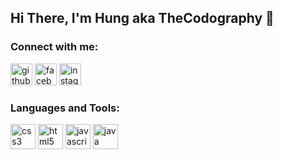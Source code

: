 ## Hi There, I'm Hung aka TheCodography 🤪

### Connect with me:

[<img src='https://cdn.jsdelivr.net/npm/simple-icons@3.0.1/icons/github.svg' alt='github' height='35'>](https://github.com/theCodography)  [<img src='https://cdn.jsdelivr.net/npm/simple-icons@3.0.1/icons/facebook.svg' alt='facebook' height='35'>](https://www.facebook.com/hungnqfu)  [<img src='https://cdn.jsdelivr.net/npm/simple-icons@3.0.1/icons/instagram.svg' alt='instagram' height='35'>](https://www.instagram.com/11.8________/)  

### Languages and Tools:

<p align="left">
  <img src="https://icongr.am/devicon/css3-original.svg?size=128&color=currentColor" alt="css3" width="40" height="40"/>
  <img src="https://icongr.am/devicon/html5-original.svg?size=128&color=currentColor" alt="html5" width="40" height="40"/>  
  <img src="https://icongr.am/devicon/javascript-original.svg?size=128&color=currentColor" alt="javascript" width="40" height="40"/> 
  <img src="https://icongr.am/devicon/java-original.svg?size=128&color=currentColor" alt="java" width="40" height="40"/> 
</p>
